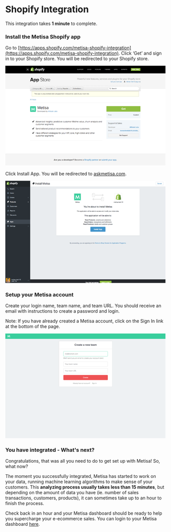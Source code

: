 # Shopify Integration

This integration takes **1 minute** to complete.

### Install the Metisa Shopify app

Go to [https://apps.shopify.com/metisa-shopify-integration](https://apps.shopify.com/metisa-shopify-integration). Click ‘Get’ and sign in to your Shopify store. You will be redirected to your Shopify store.

![](/images/shopify/shopify-1.png)

Click Install App. You will be redirected to [askmetisa.com](http://askmetisa.com).

![](/images/shopify/shopify-2.png)

### Setup your Metisa account

Create your login name, team name, and team URL. You should receive an email with instructions to create a password and login.

Note: If you have already created a Metisa account, click on the Sign In link at the bottom of the page.

![](/images/shopify/shopify-3.png)

### You have integrated - What's next?

Congratulations, that was all you need to do to get set up with Metisa! So, what now?

The moment you successfully integrated, Metisa has started to work on your data, running machine learning algorithms to make sense of your customers. This **analyzing process usually takes less than 15 minutes**, but depending on the amount of data you have (ie. number of sales transactions, customers, products), it can sometimes take up to an hour to finish the process.

Check back in an hour and your Metisa dashboard should be ready to help you supercharge your e-ecommerce sales. You can login to your Metisa dashboard [here](https://askmetisa.com/login).

